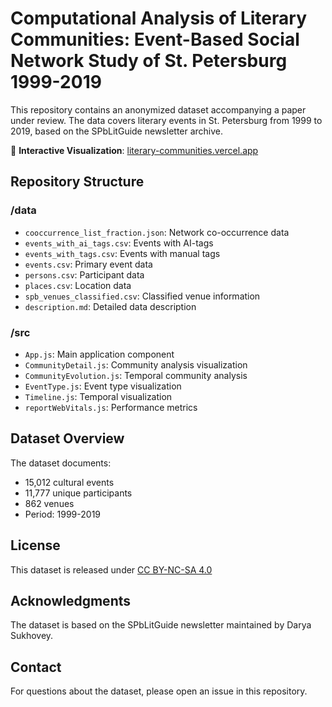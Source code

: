 # Computational Analysis of Literary Communities: Event-Based Social Network Study of St. Petersburg 1999-2019

This repository contains an anonymized dataset accompanying a paper under review. The data covers literary events in St. Petersburg from 1999 to 2019, based on the SPbLitGuide newsletter archive.

🔗 **Interactive Visualization**: [literary-communities.vercel.app](https://literary-communities.vercel.app/)

## Repository Structure

### /data
- `cooccurrence_list_fraction.json`: Network co-occurrence data
- `events_with_ai_tags.csv`: Events with AI-tags
- `events_with_tags.csv`: Events with manual tags
- `events.csv`: Primary event data
- `persons.csv`: Participant data
- `places.csv`: Location data
- `spb_venues_classified.csv`: Classified venue information
- `description.md`: Detailed data description

### /src
- `App.js`: Main application component
- `CommunityDetail.js`: Community analysis visualization
- `CommunityEvolution.js`: Temporal community analysis
- `EventType.js`: Event type visualization
- `Timeline.js`: Temporal visualization
- `reportWebVitals.js`: Performance metrics

## Dataset Overview

The dataset documents:
- 15,012 cultural events
- 11,777 unique participants
- 862 venues
- Period: 1999-2019

## License

This dataset is released under [CC BY-NC-SA 4.0](https://creativecommons.org/licenses/by-nc-sa/4.0/)

## Acknowledgments

The dataset is based on the SPbLitGuide newsletter maintained by Darya Sukhovey. 

## Contact

For questions about the dataset, please open an issue in this repository.